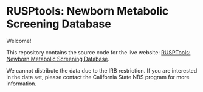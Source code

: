 # RUSPtools: Newborn Metabolic Screening Database 
Welcome!

This repository contains the source code for the live website:
[RUSPTools: Newborn Metabolic Screening Database](https://http://rusptools.shinyapps.io/MetaDB/). 

We cannot distribute the data due to the IRB restriction. If you are interested in the data set, please contact the California State NBS program for more information.
